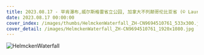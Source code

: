 ```yaml
---
title: 2023.08.17 - 罕肯瀑布,威尔斯格雷省立公园, 加拿大不列颠哥伦比亚省 (© Laurens Verhoeven/Getty Images)
date: 2023.08.17 00:00:00
cover_index: /images/thumbs/HelmckenWaterfall_ZH-CN9694510761_533x300.jpg
cover_detail: /images/HelmckenWaterfall_ZH-CN9694510761_1920x1080.jpg
---
```


![HelmckenWaterfall](/images/HelmckenWaterfall_ZH-CN9694510761_1920x1080.jpg)
